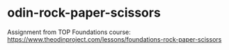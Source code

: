 # odin-rock-paper-scissors
Assignment from TOP Foundations course: https://www.theodinproject.com/lessons/foundations-rock-paper-scissors
